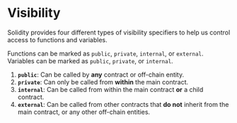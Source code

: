 # Visibility

Solidity provides four different types of visibility specifiers to help us control access to functions and variables.

Functions can be marked as `public`, `private`, `internal`, or `external`.
<br />
Variables can be marked as `public`, `private`, or `internal`.

1. **`public`**: Can be called by **any** contract or off-chain entity.
2. **`private`**: Can  only be called from **within** the main contract.
3. **`internal`**: Can be called from within the main contract **or** a child contract.
4. **`external`**: Can be called from other contracts that **do not** inherit from the main contract, or any other off-chain entities.
